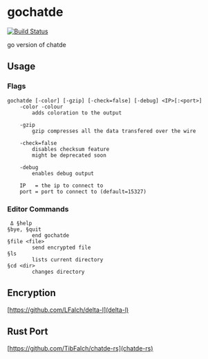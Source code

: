 # gochatde
[![Build Status](https://travis-ci.org/TibFalch/gochatde.svg?branch=master)](https://travis-ci.org/TibFalch/gochatde)

go version of chatde

## Usage
### Flags
```
gochatde [-color] [-gzip] [-check=false] [-debug] <IP>[:<port>]
    -color -colour
        adds coloration to the output

    -gzip
        gzip compresses all the data transfered over the wire

    -check=false
        disables checksum feature
        might be deprecated soon

    -debug
        enables debug output

    IP   = the ip to connect to
    port = port to connect to (default=15327)
```

### Editor Commands
```
 Δ §help
§bye, §quit
        end gochatde
§file <file>
        send encrypted file
§ls
        lists current directory
§cd <dir>
        changes directory
```

## Encryption
[https://github.com/LFalch/delta-l](delta-l)

## Rust Port
[https://github.com/TibFalch/chatde-rs](chatde-rs)
